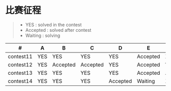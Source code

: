 # 比赛征程
> * YES : solved in the contest
> * Accepted : solved after contest
> * Waiting : solving


  \# |  A  |  B  |  C  |  D  |  E  |  F  |  G  
---|---|---|---|---|---|---|---
|contest11|YES|YES|YES|YES|Accepted|X|X
|contest12|YES|Accepted|Accepted|YES|Accepted| Waiting|YES
|contest13|YES|YES|YES|YES|Accepted|Accepted|Waiting
|contest14|YES|YES|YES|Accepted|Waiting|X|X
